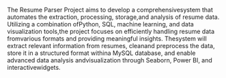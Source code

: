 The Resume Parser Project aims to develop a comprehensivesystem that automates the extraction, processing, storage,and analysis of resume data.
Utilizing a combination ofPython, SQL, machine learning, and data visualization tools,the project focuses on efficiently handling resume data fromvarious formats and providing meaningful insights.
Thesystem will extract relevant information from resumes, cleanand preprocess the data, store it in a structured format withina MySQL database, and enable advanced data analysis andvisualization through Seaborn, Power BI, and interactivewidgets.
